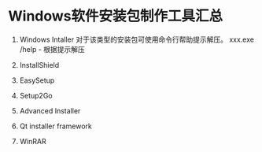 # Windows软件安装包制作工具汇总

1. Windows Intaller
	对于该类型的安装包可使用命令行帮助提示解压。
	xxx.exe /help  -  根据提示解压
1. InstallShield
	
2. EasySetup
	
3. Setup2Go
	
4. Advanced Installer
	
5. Qt installer framework
	
6. WinRAR